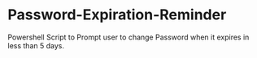# Password-Expiration-Reminder
Powershell Script to Prompt user to change Password when it expires in less than 5 days.
